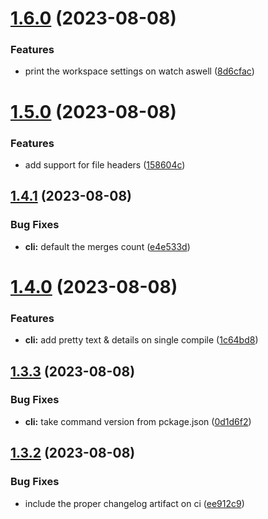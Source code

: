 # [1.6.0](https://github.com/8char/laux-compiler/compare/v1.5.0...v1.6.0) (2023-08-08)


### Features

* print the workspace settings on watch aswell ([8d6cfac](https://github.com/8char/laux-compiler/commit/8d6cfac7686217ceed871929f0d7e5257032aa94))

# [1.5.0](https://github.com/8char/laux-compiler/compare/v1.4.1...v1.5.0) (2023-08-08)


### Features

* add support for file headers ([158604c](https://github.com/8char/laux-compiler/commit/158604c11ceec7fe7f193d2fd8ecc58bcf9c97c3))

## [1.4.1](https://github.com/8char/laux-compiler/compare/v1.4.0...v1.4.1) (2023-08-08)


### Bug Fixes

* **cli:** default the merges count ([e4e533d](https://github.com/8char/laux-compiler/commit/e4e533de684d8c7b4e37012d7e87c0330b734901))

# [1.4.0](https://github.com/8char/laux-compiler/compare/v1.3.3...v1.4.0) (2023-08-08)


### Features

* **cli:** add pretty text & details on single compile ([1c64bd8](https://github.com/8char/laux-compiler/commit/1c64bd8ffd41d4cf445f55d01befa8a766fb96f5))

## [1.3.3](https://github.com/8char/laux-compiler/compare/v1.3.2...v1.3.3) (2023-08-08)


### Bug Fixes

* **cli:** take command version from pckage.json ([0d1d6f2](https://github.com/8char/laux-compiler/commit/0d1d6f24038e61006f07d709426476a191b4e2fe))

## [1.3.2](https://github.com/8char/laux-compiler/compare/v1.3.1...v1.3.2) (2023-08-08)


### Bug Fixes

* include the proper changelog artifact on ci ([ee912c9](https://github.com/8char/laux-compiler/commit/ee912c97a66c51508c4fe24bb484ab708da422fd))
